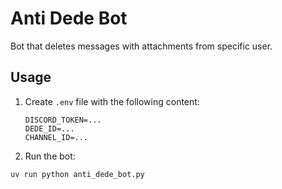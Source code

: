 # Anti Dede Bot

Bot that deletes messages with attachments from specific user.

## Usage

1. Create `.env` file with the following content:

   ```.env
   DISCORD_TOKEN=...
   DEDE_ID=...
   CHANNEL_ID=...
   ```

2. Run the bot:

```bash
uv run python anti_dede_bot.py
```
